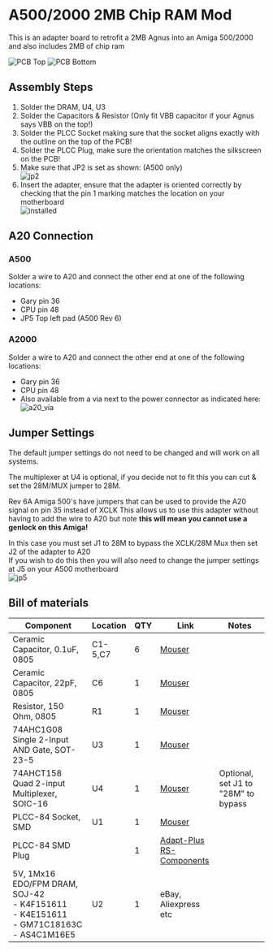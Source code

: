 # A500/2000 2MB Chip RAM Mod

This is an adapter board to retrofit a 2MB Agnus into an Amiga 500/2000 and also includes 2MB of chip ram

![PCB Top](Images/top.png?raw=True)
![PCB Bottom](Images/bottom.png?raw=True)

## Assembly Steps
1. Solder the DRAM, U4, U3
2. Solder the Capacitors & Resistor (Only fit VBB capacitor if your Agnus says VBB on the top!)
3. Solder the PLCC Socket making sure that the socket aligns exactly with the outline on the top of the PCB!
4. Solder the PLCC Plug, make sure the orientation matches the silkscreen on the PCB!
5. Make sure that JP2 is set as shown: (A500 only)<br/>
![jp2](Images/JP2.png?raw=True)
6. Insert the adapter, ensure that the adapter is oriented correctly by checking that the pin 1 marking matches the location on your motherboard<br />
![installed](Images/installed.jpg?raw=True)

## A20 Connection
### A500
Solder a wire to A20 and connect the other end at one of the following locations:
   * Gary pin 36
   * CPU pin 48
   * JP5 Top left pad (A500 Rev 6)

### A2000
Solder a wire to A20 and connect the other end at one of the following locations:
   * Gary pin 36
   * CPU pin 48
   * Also available from a via next to the power connector as indicated here:  
   ![a20_via](Images/A2000_A20_VIA.png?raw=True)

## Jumper Settings
The default jumper settings do not need to be changed and will work on all systems. 

The multiplexer at U4 is optional, if you decide not to fit this you can cut & set the 28M/MUX jumper to 28M.

Rev 6A Amiga 500's have jumpers that can be used to provide the A20 signal on pin 35 instead of XCLK
This allows us to use this adapter without having to add the wire to A20 but note **this will mean you cannot use a genlock on this Amiga!**

In this case you must set J1 to 28M to bypass the XCLK/28M Mux then set J2 of the adapter to A20<br />
If you wish to do this then you will also need to change the jumper settings at J5 on your A500 motherboard<br />
![jp5](Images/JP5.png?raw=True)

## Bill of materials
|Component|Location|QTY|Link|Notes|
|---------|--------|---|----|-----|
|Ceramic Capacitor, 0.1uF, 0805|C1-5,C7|6|[Mouser](https://www.mouser.com/ProductDetail/710-885012207098)||
|Ceramic Capacitor, 22pF, 0805|C6|1|[Mouser](https://www.mouser.com/ProductDetail/710-885012007053) ||
|Resistor, 150 Ohm, 0805|R1|1|[Mouser](https://www.mouser.se/ProductDetail/652-CR0805JW-151ELF)||
|74AHC1G08 Single 2-Input AND Gate, SOT-23-5|U3|1|[Mouser](https://www.mouser.com/ProductDetail/595-SN74AHC1G08DBVR)||
|74AHCT158 Quad 2-input Multiplexer, SOIC-16|U4|1|[Mouser](https://www.mouser.com/ProductDetail/595-SN74AHCT158D)|Optional, set J1 to "28M" to bypass|
|PLCC-84 Socket, SMD|U1|1|[Mouser](https://www.mouser.com/ProductDetail/517-8484-21B1-RK-TP)||
|PLCC-84 SMD Plug||1|[Adapt-Plus](https://www.adapt-plus.com/products_html/apw9328-zc160.html)<br>[RS-Components](https://uk.rs-online.com/web/p/ic-socket-adapters/7419684/)||
|5V, 1Mx16 EDO/FPM DRAM, SOJ-42<br>- K4F151611<br>- K4E151611<br>- GM71C18163C<br>- AS4C1M16E5|U2|1|eBay, Aliexpress etc||

